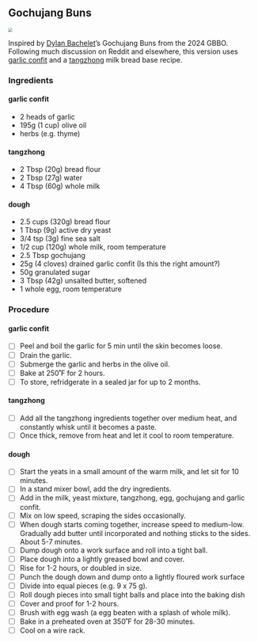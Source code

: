 ## Gochujang Buns

<img src="https://tellyvisions.org/sites/default/files/2024-10/VS--Netflix-TheGreatBritishBakingShowE3BreadWeek-23%E2%80%9927%E2%80%9D_0.jpg" style="zoom:50%;" />

Inspired by [Dylan Bachelet](https://www.instagram.com/dylanbachelet_/)’s Gochujang Buns from the 2024 GBBO. Following much discussion on Reddit and elsewhere, this version uses [garlic confit](https://daenskitchen.com/garlic-confit/) and a [tangzhong](https://www.joshuaweissman.com/post/greatest-dinner-rolls) milk bread base recipe.

### Ingredients

#### garlic confit

- 2 heads of garlic
- 195g (1 cup) olive oil
- herbs (e.g. thyme)

#### tangzhong

- 2 Tbsp (20g) bread flour
- 2 Tbsp (27g) water
- 4 Tbsp (60g) whole milk

#### dough

- 2.5 cups (320g) bread flour
- 1 Tbsp (9g) active dry yeast
- 3/4 tsp (3g) fine sea salt
- 1/2 cup (120g) whole milk, room temperature
- 2.5 Tbsp gochujang
- 25g (4 cloves) drained garlic confit (Is this the right amount?)
- 50g granulated sugar
- 3 Tbsp (42g) unsalted butter, softened
- 1 whole egg, room temperature


### Procedure

#### garlic confit

- [ ] Peel and boil the garlic for 5 min until the skin becomes loose.
- [ ] Drain the garlic.
- [ ] Submerge the garlic and herbs in the olive oil.
- [ ] Bake at 250˚F for 2 hours.
- [ ] To store, refridgerate in a sealed jar for up to 2 months.

####  tangzhong

- [ ] Add all the tangzhong  ingredients together over medium heat, and constantly whisk until it becomes a paste.
- [ ] Once thick, remove from heat and let it cool to room temperature.

#### dough

- [ ] Start the yeats in a small amount of the warm milk, and let sit for 10 minutes.
- [ ] In a stand mixer bowl, add the dry ingredients. 
- [ ] Add in the milk, yeast mixture, tangzhong, egg, gochujang and garlic confit. 
- [ ] Mix on low speed, scraping the sides occasionally. 
- [ ] When dough starts coming together, increase speed to medium-low. Gradually add butter until incorporated and nothing sticks to the sides. About 5-7 minutes.
- [ ] Dump dough onto a work surface and roll into a tight ball. 
- [ ] Place dough into a lightly greased bowl and cover. 
- [ ] Rise for 1-2 hours, or doubled in size.
- [ ] Punch the dough down and dump onto a lightly floured work surface
- [ ] Divide into equal pieces (e.g. 9 x 75 g).
- [ ] Roll dough pieces into small tight balls and place into the baking dish
- [ ] Cover and proof for 1-2 hours. 
- [ ] Brush with egg wash (a egg beaten with a splash of whole milk). 
- [ ] Bake in a preheated oven at 350˚F for 28-30 minutes. 
- [ ] Cool on a wire rack.